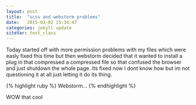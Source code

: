 ```yaml
---
layout: post
title:  "scss and webstorm problems"
date:   2015-03-02 15:34:47
categories: jekyll update
siteVar: test_class
---
```



Today started off with more permission problems with my files which were easly fixed this time but then webstorm decided that it wanted to install a plug in that compressed a compressed file so that confused the browser and just shutdown the whole page. Its fixed now I dont know how but im not questioning it at all just letting it do its thing.

{% highlight ruby %}
Webstorm...
{% endhighlight %}

WOW that cool

